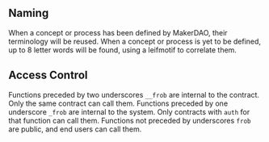 ## Naming
When a concept or process has been defined by MakerDAO, their terminology will be reused.
When a concept or process is yet to be defined, up to 8 letter words will be found, using a leifmotif to correlate them.

## Access Control
Functions preceded by two underscores `__frob` are internal to the contract. Only the same contract can call them.
Functions preceded by one underscore `_frob` are internal to the system. Only contracts with `auth` for that function can call them.
Functions not preceded by underscores `frob` are public, and end users can call them.